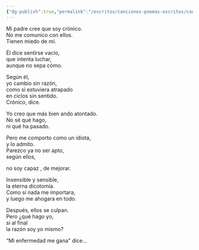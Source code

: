 ```yaml
---
{"dg-publish":true,"permalink":"/escritos/canciones-poemas-escritos/canciones-poemas-escritos/cronico/"}
---
```


Mi padre cree que soy crónico.  
No me comunico con ellos.  
Tienen miedo de mí.

Él dice sentirse vacío,  
que intenta luchar,  
aunque no sepa cómo.

Según él,  
yo cambio sin razón,  
como si estuviera atrapado  
en ciclos sin sentido.  
Crónico, dice.

Yo creo que más bien ando atontado.  
No sé qué hago,  
ni qué ha pasado.

Pero me comporto como un idiota,  
y lo admito.  
Parezco ya no ser apto,  
según ellos,

no soy capaz , de mejorar.

Insensible y sensible,  
la eterna dicotomía.  
Como si nada me importara,  
y luego me ahogara en todo.

Después, ellos se culpan.  
Pero ¿qué hago yo,  
si al final  
la razón soy yo mismo?

“Mi enfermedad me gana" dice…